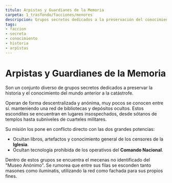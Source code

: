 ```yaml
---
titulo: Arpistas y Guardianes de la Memoria
carpeta: 1_trasfondo/facciones/menores
descripcion: Grupos secretos dedicados a la preservación del conocimiento, la historia y la tecnología del mundo pre-colapso.
tags:
- faccion
- secreta
- conocimiento
- historia
- arpistas
---
```


# Arpistas y Guardianes de la Memoria

Son un conjunto diverso de grupos secretos dedicados a preservar la historia y el conocimiento del mundo anterior a la catástrofe.

Operan de forma descentralizada y anónima, muy pocos se conocen entre sí. manteniendo una red de bibliotecas y depósitos ocultos. Estos escondites se encuentran en lugares insospechados, desde sótanos de templos hasta subniveles de cuarteles militares.

Su misión los pone en conflicto directo con las dos grandes potencias:
- Ocultan libros, artefactos y conocimiento general de los censores de la **Iglesia**.
- Ocultan tecnología prohibida de los operativos del **Comando Nacional**.

Dentro de estos grupos se encuentra el mecenas no identificado del "Museo Anónimo". Se rumorea que entre sus filas se esconden tanto masones como iluminatis, utilizando la red como fachada para sus propios fines. 